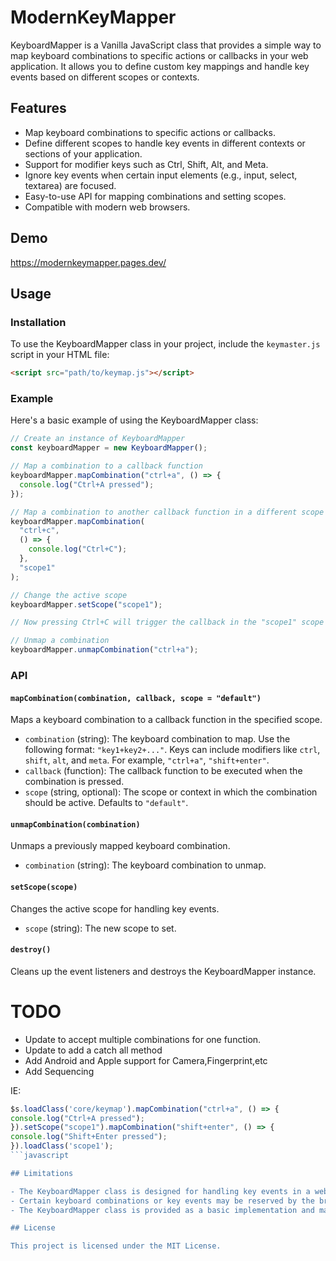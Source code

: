# ModernKeyMapper

KeyboardMapper is a Vanilla JavaScript class that provides a simple way to map keyboard combinations to specific actions or callbacks in your web application. It allows you to define custom key mappings and handle key events based on different scopes or contexts.

## Features

- Map keyboard combinations to specific actions or callbacks.
- Define different scopes to handle key events in different contexts or sections of your application.
- Support for modifier keys such as Ctrl, Shift, Alt, and Meta.
- Ignore key events when certain input elements (e.g., input, select, textarea) are focused.
- Easy-to-use API for mapping combinations and setting scopes.
- Compatible with modern web browsers.

## Demo

https://modernkeymapper.pages.dev/

## Usage

### Installation

To use the KeyboardMapper class in your project, include the `keymaster.js` script in your HTML file:

```html
<script src="path/to/keymap.js"></script>
```

### Example

Here's a basic example of using the KeyboardMapper class:

```javascript
// Create an instance of KeyboardMapper
const keyboardMapper = new KeyboardMapper();

// Map a combination to a callback function
keyboardMapper.mapCombination("ctrl+a", () => {
  console.log("Ctrl+A pressed");
});

// Map a combination to another callback function in a different scope
keyboardMapper.mapCombination(
  "ctrl+c",
  () => {
    console.log("Ctrl+C");
  },
  "scope1"
);

// Change the active scope
keyboardMapper.setScope("scope1");

// Now pressing Ctrl+C will trigger the callback in the "scope1" scope

// Unmap a combination
keyboardMapper.unmapCombination("ctrl+a");
```

### API

#### `mapCombination(combination, callback, scope = "default")`

Maps a keyboard combination to a callback function in the specified scope.

- `combination` (string): The keyboard combination to map. Use the following format: `"key1+key2+..."`. Keys can include modifiers like `ctrl`, `shift`, `alt`, and `meta`. For example, `"ctrl+a"`, `"shift+enter"`.
- `callback` (function): The callback function to be executed when the combination is pressed.
- `scope` (string, optional): The scope or context in which the combination should be active. Defaults to `"default"`.

#### `unmapCombination(combination)`

Unmaps a previously mapped keyboard combination.

- `combination` (string): The keyboard combination to unmap.

#### `setScope(scope)`

Changes the active scope for handling key events.

- `scope` (string): The new scope to set.

#### `destroy()`

Cleans up the event listeners and destroys the KeyboardMapper instance.

# TODO

- Update to accept multiple combinations for one function.
- Update to add a catch all method
- Add Android and Apple support for Camera,Fingerprint,etc
- Add Sequencing


IE:

````javascript
$s.loadClass('core/keymap').mapCombination("ctrl+a", () => {
console.log("Ctrl+A pressed");
}).setScope("scope1").mapCombination("shift+enter", () => {
console.log("Shift+Enter pressed");
}).loadClass('scope1');
```javascript

## Limitations

- The KeyboardMapper class is designed for handling key events in a web browser environment and may not work with non-browser JavaScript environments.
- Certain keyboard combinations or key events may be reserved by the browser and cannot be mapped or captured.
- The KeyboardMapper class is provided as a basic implementation and may not cover all use cases or advanced features. Customizations or modifications may be required based on specific requirements.

## License

This project is licensed under the MIT License.
````
